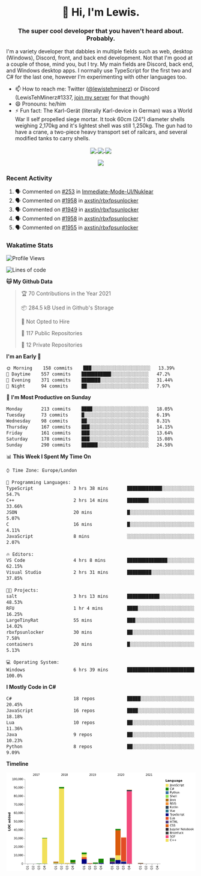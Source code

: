 <h1 align="center">👋 Hi, I'm Lewis.</h1>
<h3 align="center">The super cool developer that you haven't heard about. Probably.</h3>

I'm a variety developer that dabbles in multiple fields such as web, desktop (Windows), Discord, front, and back end development. Not that I'm good at a couple of those, mind you, but I try. My main fields are Discord, back end, and Windows desktop apps. I normally use TypeScript for the first two and C# for the last one, however I'm experimenting with other languages too.

- 📫 How to reach me: Twitter ([@lewistehminerz](https://twitter.com/lewistehminerz)) or Discord (LewisTehMinerz#1337, [join my server](https://discord.gg/XnUh7JB) for that though)
- 😄 Pronouns: he/him
- ⚡ Fun fact: The Karl-Gerät (literally Karl-device in German) was a World War II self propelled siege mortar. It took 60cm (24") diameter shells weighing 2,170kg and it's lightest shell was still 1,250kg. The gun had to have a crane, a two-piece heavy transport set of railcars, and several modified tanks to carry shells.

<p align="center">
  <a href="https://github.com/anuraghazra/github-readme-stats">
    <img align="center" src="https://github-readme-stats.vercel.app/api?username=LewisTehMinerz&count_private=true&show_icons=true&theme=gruvbox">
  </a>
  <a href="https://github.com/anuraghazra/github-readme-stats">
    <img align="center" src="https://github-readme-stats.vercel.app/api/top-langs?username=LewisTehMinerz&layout=compact&theme=gruvbox">
  </a>
  <a href="https://github.com/anuraghazra/github-readme-stats">
    <img align="center" src="https://github-readme-stats.vercel.app/api/wakatime?username=LewisTehMinerz&layout=compact&theme=gruvbox">
  </a>
</p>

<p align="center">
  <a href="https://github.com/ryo-ma/github-profile-trophy">
    <img align="center" src="https://github-profile-trophy.vercel.app/?username=ryo-ma&theme=gruvbox">
  </a>
</p>

### Recent Activity
<!--START_SECTION:activity-->
1. 🗣 Commented on [#253](https://github.com/Immediate-Mode-UI/Nuklear/issues/253) in [Immediate-Mode-UI/Nuklear](https://github.com/Immediate-Mode-UI/Nuklear)
2. 🗣 Commented on [#1958](https://github.com/axstin/rbxfpsunlocker/issues/1958) in [axstin/rbxfpsunlocker](https://github.com/axstin/rbxfpsunlocker)
3. 🗣 Commented on [#1949](https://github.com/axstin/rbxfpsunlocker/issues/1949) in [axstin/rbxfpsunlocker](https://github.com/axstin/rbxfpsunlocker)
4. 🗣 Commented on [#1958](https://github.com/axstin/rbxfpsunlocker/issues/1958) in [axstin/rbxfpsunlocker](https://github.com/axstin/rbxfpsunlocker)
5. 🗣 Commented on [#1955](https://github.com/axstin/rbxfpsunlocker/issues/1955) in [axstin/rbxfpsunlocker](https://github.com/axstin/rbxfpsunlocker)
<!--END_SECTION:activity-->

### Wakatime Stats
<!--START_SECTION:waka-->
![Profile Views](http://img.shields.io/badge/Profile%20Views-1-blue)

![Lines of code](https://img.shields.io/badge/From%20Hello%20World%20I%27ve%20Written-319031%20lines%20of%20code-blue)

**🐱 My Github Data** 

> 🏆 70 Contributions in the Year 2021
 > 
> 📦 284.5 kB Used in Github's Storage 
 > 
> 🚫 Not Opted to Hire
 > 
> 📜 117 Public Repositories 
 > 
> 🔑 12 Private Repositories  
 > 
**I'm an Early 🐤** 

```text
🌞 Morning    158 commits    ███░░░░░░░░░░░░░░░░░░░░░░   13.39% 
🌆 Daytime    557 commits    ███████████░░░░░░░░░░░░░░   47.2% 
🌃 Evening    371 commits    ███████░░░░░░░░░░░░░░░░░░   31.44% 
🌙 Night      94 commits     ██░░░░░░░░░░░░░░░░░░░░░░░   7.97%

```
📅 **I'm Most Productive on Sunday** 

```text
Monday       213 commits    ████░░░░░░░░░░░░░░░░░░░░░   18.05% 
Tuesday      73 commits     █░░░░░░░░░░░░░░░░░░░░░░░░   6.19% 
Wednesday    98 commits     ██░░░░░░░░░░░░░░░░░░░░░░░   8.31% 
Thursday     167 commits    ███░░░░░░░░░░░░░░░░░░░░░░   14.15% 
Friday       161 commits    ███░░░░░░░░░░░░░░░░░░░░░░   13.64% 
Saturday     178 commits    ███░░░░░░░░░░░░░░░░░░░░░░   15.08% 
Sunday       290 commits    ██████░░░░░░░░░░░░░░░░░░░   24.58%

```


📊 **This Week I Spent My Time On** 

```text
⌚︎ Time Zone: Europe/London

💬 Programming Languages: 
TypeScript               3 hrs 38 mins       █████████████░░░░░░░░░░░░   54.7% 
C++                      2 hrs 14 mins       ████████░░░░░░░░░░░░░░░░░   33.66% 
JSON                     20 mins             █░░░░░░░░░░░░░░░░░░░░░░░░   5.07% 
C                        16 mins             █░░░░░░░░░░░░░░░░░░░░░░░░   4.11% 
JavaScript               8 mins              ░░░░░░░░░░░░░░░░░░░░░░░░░   2.07%

🔥 Editors: 
VS Code                  4 hrs 8 mins        ███████████████░░░░░░░░░░   62.15% 
Visual Studio            2 hrs 31 mins       █████████░░░░░░░░░░░░░░░░   37.85%

🐱‍💻 Projects: 
salt                     3 hrs 13 mins       ████████████░░░░░░░░░░░░░   48.53% 
RFU                      1 hr 4 mins         ████░░░░░░░░░░░░░░░░░░░░░   16.25% 
LargeTinyRat             55 mins             ███░░░░░░░░░░░░░░░░░░░░░░   14.02% 
rbxfpsunlocker           30 mins             ██░░░░░░░░░░░░░░░░░░░░░░░   7.58% 
containers               20 mins             █░░░░░░░░░░░░░░░░░░░░░░░░   5.13%

💻 Operating System: 
Windows                  6 hrs 39 mins       █████████████████████████   100.0%

```

**I Mostly Code in C#** 

```text
C#                       18 repos            █████░░░░░░░░░░░░░░░░░░░░   20.45% 
JavaScript               16 repos            ████░░░░░░░░░░░░░░░░░░░░░   18.18% 
Lua                      10 repos            ██░░░░░░░░░░░░░░░░░░░░░░░   11.36% 
Java                     9 repos             ██░░░░░░░░░░░░░░░░░░░░░░░   10.23% 
Python                   8 repos             ██░░░░░░░░░░░░░░░░░░░░░░░   9.09%

```


**Timeline**

![Chart not found](https://raw.githubusercontent.com/LewisTehMinerz/LewisTehMinerz/master/charts/bar_graph.png) 


<!--END_SECTION:waka-->
